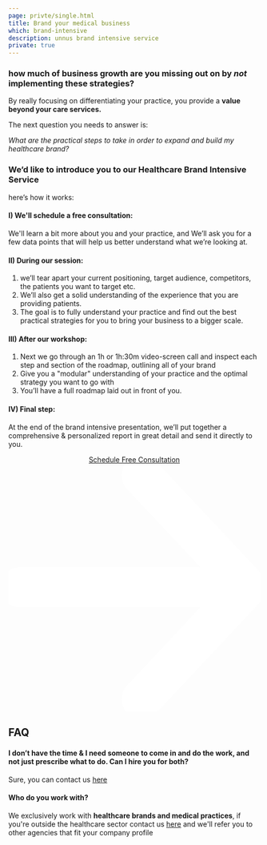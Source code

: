```yaml
---
page: privte/single.html
title: Brand your medical business
which: brand-intensive
description: unnus brand intensive service
private: true
---
```


<section class="manifesto-intensive">
<div class="container">
	<h3>how much of business growth are you missing out on by <em>not</em>&nbsp; implementing these strategies?</h3>
	<p>By really focusing on differentiating your practice, you provide a <strong>value beyond your care services.</strong></p>
	<p>The next question you needs to answer is:</p>
	<p><em>What are the practical steps to take in order to expand and build my healthcare brand?</em></p>

<h3>We’d like to introduce you to our Healthcare Brand Intensive Service</h3>
<p>here’s how it works:</p>

<div class="process">
	<h4>I) We'll schedule a free consultation:</h4>
	<p>We'll learn a bit more about you and your practice, and We’ll ask you for a few data points that will help us better understand what we’re looking at.</p>
</div>
<div class="process">
	<h4>II) During our session:</h4>
	<ol>
		<li>we’ll tear apart your current positioning, target audience, competitors, the patients you want to target etc.</li>
		<li>We’ll also get a solid understanding of the experience that you are providing patients.</li>
		<li>The goal is to fully understand your practice and find out the best practical strategies for you to bring your business to a bigger scale.</li>
	</ol>
</div>
<div class="process">
	<h4>III) After our workshop:</h4>
	<ol>
		<li>Next we go through an 1h or 1h:30m video-screen call and inspect each step and section of the roadmap, outlining all of your brand</li>
		<li>Give you a "modular" understanding of your practice and the optimal strategy you want to go with</li>
		<li>You’ll have a full roadmap laid out in front of you.</li>
	</ol>
</div>
<div class="process">
	<h4>IV) Final step:</h4>
	<p>At the end of the brand intensive presentation, we’ll put together a comprehensive & personalized report in great detail and send it directly to you.</p>
</div>
<a style="display: block;text-align: center;" href="https://calendly.com/unnus/free-call" class="btn-s">Schedule Free Consultation<svg viewBox="0 0 59 58" xmlns="http://www.w3.org/2000/svg" fill-rule="evenodd" clip-rule="evenodd" stroke-linecap="round" stroke-linejoin="round" stroke-miterlimit="1.5"><g fill="none" stroke="#fff" stroke-width="9.38"><path d="M2.688 28.863h50.054M31.231 2.688l24.576 26.175-24.576 26.175"/></g></svg>
</a>								

<!-- <button class="btn-s">
</button>
 -->
<div class="faq-intensive">
	<h2>FAQ</h2>
	<h4>I don’t have the time & I need someone to come in and do the work, and not just prescribe what to do. Can I hire you for both?</h4>
	<p>Sure, you can contact us <a href="/contact">here</a></p>
	<h4>Who do you work with?</h4>
	<p>We exclusively work with <strong>healthcare brands and medical practices</strong>, if you're outside the healthcare sector contact us <a href="/contact">here</a> and we'll refer you to other agencies that fit your company profile</p>
</div>
</div>

</section>
